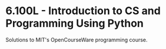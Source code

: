# 6.100L - Introduction to CS and Programming Using Python

Solutions to MIT's OpenCourseWare programming course.
